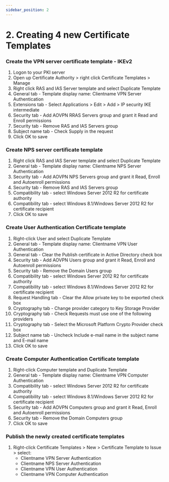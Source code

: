 ```yaml
---
sidebar_position: 2
---
```


# 2. Creating 4 new Certificate Templates

### Create the VPN server certificate template - IKEv2

1. Logon to your PKI server
2. Open up Certificate Authority > right click Certificate Templates > Manage
3. Right click RAS and IAS Server template and select Duplicate Template
4. General tab - Template display name: Clientname VPN Server Authentication
5. Extensions tab - Select Applications > Edit > Add > IP security IKE intermediate
6. Security tab - Add AOVPN RRAS Servers group and grant it Read and Enroll permissions
7. Security tab - Remove RAS and IAS Servers group
8. Subject name tab - Check Supply in the request 
9. Click OK to save

### Create NPS server certificate template

1. Right click RAS and IAS Server template and select Duplicate Template
2. General tab - Template display name: Clientname NPS Server Authentication
3. Security tab - Add AOVPN NPS Servers group and grant it Read, Enroll and Autoenroll permissions
4. Security tab - Remove RAS and IAS Servers group 
5. Compatibility tab - select Windows Server 2012 R2 for certificate authority
6. Compatibility tab - select Windows 8.1/Windows Server 2012 R2 for certificate recipient
7. Click OK to save

### Create User Authentication Certificate template

1. Right-click User and select Duplicate Template
2. General tab - Template display name: Clientname VPN User Authentication
3. General tab - Clear the Publish certificate in Active Directory check box
4. Security tab - Add AOVPN Users group and grant it Read, Enroll and Autoenroll permissions
5. Security tab - Remove the Domain Users group
6. Compatibility tab - select Windows Server 2012 R2 for certificate authority
7. Compatibility tab - select Windows 8.1/Windows Server 2012 R2 for certificate recipient
8. Request Handling tab - Clear the Allow private key to be exported check box
9. Cryptography tab - Change provider category to Key Storage Provider
10. Cryptography tab - Check Requests must use one of the following providers
11. Cryptography tab - Select the Microsoft Platform Crypto Provider check box 
12. Subject name tab - Uncheck Include e-mail name in the subject name and E-mail name
13. Click OK to save

### Create Computer Authentication Certificate template

1. Right-click Computer template and Duplicate Template
2. General tab - Template display name: Clientname VPN Computer Authentication
3. Compatibility tab - select Windows Server 2012 R2 for certificate authority
4. Compatibility tab - select Windows 8.1/Windows Server 2012 R2 for certificate recipient
5. Security tab - Add AOVPN Computers group and grant it Read, Enroll and Autoenroll permissions
6. Security tab - Remove the Domain Computers group
7. Click OK to save

### Publish the newly created certificate templates

1. Right-click Certificate Templates > New > Certificate Template to Issue > select:
    - Clientname VPN Server Authentication
    - Clientname NPS Server Authentication
    - Clientname VPN User Authentication
    - Clientname VPN Computer Authentication
